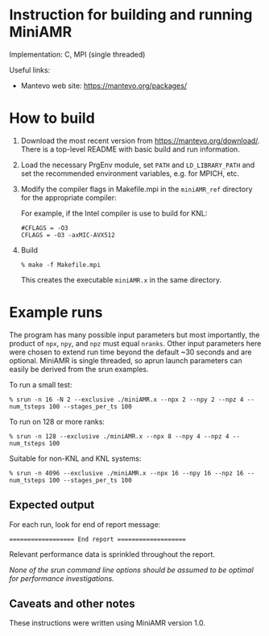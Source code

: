 # Instruction for building and running MiniAMR

Implementation: C, MPI (single threaded)

Useful links:
- Mantevo web site: https://mantevo.org/packages/

# How to build

1. Download the most recent version from
https://mantevo.org/download/.  There is a top-level README with basic
build and run information.

2.  Load the necessary PrgEnv module, set `PATH` and `LD_LIBRARY_PATH`
and set the recommended environment variables, e.g. for MPICH, etc.

4. Modify the compiler flags in Makefile.mpi in the `miniAMR_ref`
directory for the appropriate compiler:

   For example, if the Intel compiler is use to build for KNL:
   ```
   #CFLAGS = -O3
   CFLAGS = -O3 -axMIC-AVX512
   ```

5. Build
   ```
   % make -f Makefile.mpi
   ```

   This creates the executable `miniAMR.x` in the same directory.

# Example runs

The program has many possible input parameters but most importantly,
the product of `npx`, `npy`, and `npz` must equal `nranks`.  Other
input parameters here were chosen to extend run time beyond the
default ~30 seconds and are optional.  MiniAMR is single threaded, so
aprun launch parameters can easily be derived from the srun examples.

To run a small test:
```
% srun -n 16 -N 2 --exclusive ./miniAMR.x --npx 2 --npy 2 --npz 4 --num_tsteps 100 --stages_per_ts 100
```

To run on 128 or more ranks:
```
% srun -n 128 --exclusive ./miniAMR.x --npx 8 --npy 4 --npz 4 --num_tsteps 100
```

Suitable for non-KNL and KNL systems:
```
% srun -n 4096 --exclusive ./miniAMR.x --npx 16 --npy 16 --npz 16 --num_tsteps 100 --stages_per_ts 100
```

## Expected output

For each run, look for end of report message:
```
================== End report ===================
```

Relevant performance data is sprinkled throughout the report.

*None of the srun command line options should be assumed to be optimal
for performance investigations.*

## Caveats and other notes

These instructions were written using MiniAMR version 1.0.
